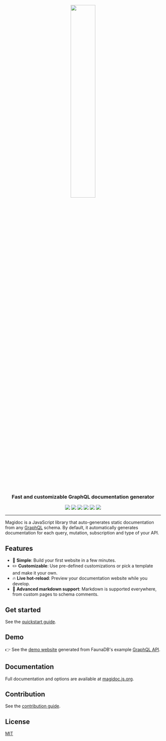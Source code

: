 <p align="center">
  <img width="40%" src="./logo/logo_full.png">
</p>


<h3 align="center">Fast and customizable GraphQL documentation generator </h3>


<p align="center">
  <img src="https://img.shields.io/npm/v/@magidoc/cli" />
  <img src="https://img.shields.io/npm/dw/@magidoc/cli" />
  <img src="https://img.shields.io/github/workflow/status/magidoc-org/magidoc/Build%20and%20tests/main" />
  <img src="https://img.shields.io/github/license/magidoc-org/magidoc" />
  <img src="https://img.shields.io/node/v/@magidoc/cli" />
  <img src="https://img.shields.io/codecov/c/github/magidoc-org/magidoc?label=coverage" />
</p>
  
---

Magidoc is a JavaScript library that auto-generates static documentation from any [GraphQL](https://graphql.org/) schema. By default, it automatically generates documentation for each query, mutation, subscription and type of your API.

## Features

- 🏁 **Simple**: Build your first website in a few minutes.
- ✏️ **Customizable**: Use pre-defined customizations or pick a template and make it your own.
- 🔥 **Live hot-reload**: Preview your documentation website while you develop.
- 📝 **Advanced markdown support**: Markdown is supported everywhere, from custom pages to schema comments.

## Get started
See the [quickstart guide](https://magidoc.js.org/introduction/quickstart).

## Demo

👉 See the [demo website](https://magidoc-carbon-multi-page.netlify.app) generated from FaunaDB's example [GraphQL API](https://fauna.com/blog/try-faunadbs-graphql-api).

## Documentation

Full documentation and options are available at [magidoc.js.org](https://magidoc.js.org/introduction/welcome).

## Contribution
See the [contribution guide](./CONTRIBUTING.md).

## License
[MIT](./LICENSE)
